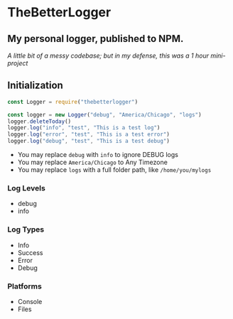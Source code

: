 # TheBetterLogger
My personal logger, published to NPM.
--

*A little bit of a messy codebase; but in my defense, this was a 1 hour mini-project*

## Initialization
```js
const Logger = require("thebetterlogger")

const logger = new Logger("debug", "America/Chicago", "logs")
logger.deleteToday()
logger.log("info", "test", "This is a test log")
logger.log("error", "test", "This is a test error")
logger.log("debug", "test", "This is a test debug")
```
- You may replace `debug` with `info` to ignore DEBUG logs
- You may replace `America/Chicago` to Any Timezone
- You may replace `logs` with a full folder path, like `/home/you/mylogs`

### Log Levels
- debug
- info

### Log Types
- Info
- Success
- Error
- Debug

### Platforms
- Console
- Files